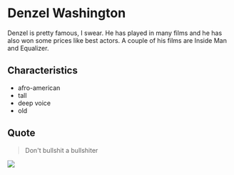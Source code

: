 # Denzel Washington
Denzel is pretty famous, I swear. He has played in many films and he has also won some prices like best actors.
A couple of his films are Inside Man and Equalizer.

## Characteristics
* afro-american
* tall
* deep voice
* old

## Quote
> Don't bullshit a bullshiter

<img src="https://wisetoast.com/wp-content/uploads/2016/08/Denzel-Washington-Net-Worth.jpg"/>